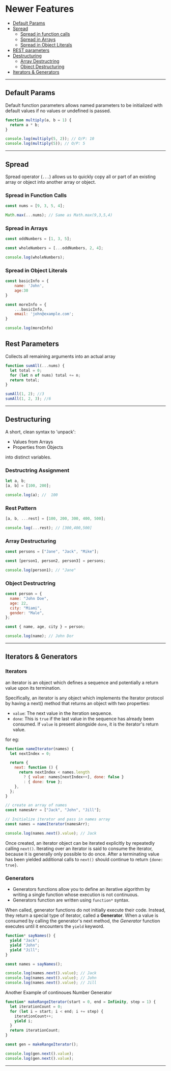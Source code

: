 # Newer Features

- [Default Params](#default-params)
- [Spread](#spread)
  - [Spread in function calls](#spread-in-function-calls)
  - [Spread in Arrays](#spread-in-arrays)
  - [Spread in Object Literals](#spread-in-object-literals)
- [REST parameters](#rest-parameters)
- [Destructuring](#destructuring)
  - [Array Destructring](#array-destructuring)
  - [Object Destructuring](#object-destructring)
- [Iterators & Generators](#iterators--generators)

---

## Default Params

Default function parameters allows named parameters to be initialized with default values if no values or undefined is passed.

```js
function multiply(a, b = 1) {
  return a * b;
}

console.log(multiply(5, 2)); // O/P: 10
console.log(multiply(5)); // O/P: 5
```

---

## Spread

Spread operator (`...`) allows us to quickly copy all or part of an existing array or object into another array or object.

### Spread in Function Calls

```js
const nums = [9, 3, 5, 4];

Math.max(...nums); // Same as Math.max(9,3,5,4)
```

### Spread in Arrays

```js
const oddNumbers = [1, 3, 5];

const wholeNumbers = [...oddNumbers, 2, 4];

console.log(wholeNumbers);
```

### Spread in Object Literals

```js
const basicInfo = {
    name: 'John',
    age:30
}

const moreInfo = {
    ...basicInfo,
    email: 'john@example.com';
}

console.log(moreInfo)
```

## Rest Parameters

Collects all remaining arguments into an actual array

```js
function sumAll(...nums) {
  let total = 0;
  for (let n of nums) total += n;
  return total;
}

sumAll(1, 2); //3
sumAll(1, 2, 3); //6
```

---

## Destructuring

A short, clean syntax to 'unpack':

- Values from Arrays
- Properties from Objects

into distinct variables.

### Destructring Assignment

```js
let a, b;
[a, b] = [100, 200];

console.log(a); //  100
```

### Rest Pattern

```js
[a, b, ...rest] = [100, 200, 300, 400, 500];

console.log(...rest); // [300,400,500]
```

### Array Destructuring

```js
const persons = ["Jane", "Jack", "Mike"];

const [person1, person2, person3] = persons;

console.log(person1); // "Jane"
```

### Object Destructring

```js
const person = {
  name: "John Doe",
  age: 22,
  city: "Miami",
  gender: "Male",
};

const { name, age, city } = person;

console.log(name); // John Dor
```

---

## Iterators & Generators

### Iterators

an iterator is an object which defines a sequence and potentially a return value upon its termination.

Specifically, an iterator is any object which implements the Iterator protocol by having a next() method that returns an object with two properties:

- `value`: The next value in the iteration sequence.
- `done`: This is `true` if the last value in the sequence has already been consumed. If `value` is present alongside `done`, it is the iterator's return value.

for eg:

```js
function nameIterator(names) {
  let nextIndex = 0;

  return {
    next: function () {
      return nextIndex < names.length
        ? { value: names[nextIndex++], done: false }
        : { done: true };
    },
  };
}

// create an array of names
const namesArr = ["Jack", "John", "Jill"];

// Initialize iterator and pass in names array
const names = nameIterator(namesArr);

console.log(names.next().value); // Jack
```

Once created, an iterator object can be iterated explicitly by repeatedly calling `next()`. Iterating over an iterator is said to consume the iterator, because it is generally only possible to do once. After a terminating value has been yielded additional calls to `next()` should continue to return `{done: true}`.

### Generators

- Generators functions allow you to define an iterative algorithm by writing a single function whose execution is not continuous.
- Generators function are written using `function*` syntax.

When called, generator functions do not initially execute their code. Instead, they return a special type of iterator, called a **Generator**. When a value is consumed by calling the generator's next method, the _Generator_ function executes until it encounters the `yield` keyword.

```js
function* sayNames() {
  yield "Jack";
  yield "John";
  yield "Jill";
}

const names = sayNames();

console.log(names.next().value); // Jack
console.log(names.next().value); // John
console.log(names.next().value); // Jill
```

Another Example of continoues Number Generator

```js
function* makeRangeIterator(start = 0, end = Infinity, step = 1) {
  let iterationCount = 0;
  for (let i = start; i < end; i += step) {
    iterationCount++;
    yield i;
  }
  return iterationCount;
}

const gen = makeRangeIterator();

console.log(gen.next().value);
console.log(gen.next().value);
```

---
